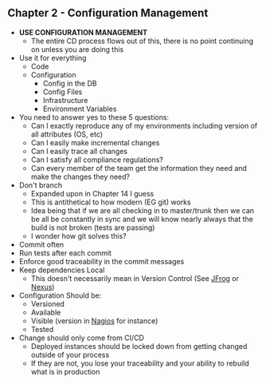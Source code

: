 ## Chapter 2 - Configuration Management
* **USE CONFIGURATION MANAGEMENT**
    * The entire CD process flows out of this, there is no point continuing on unless you are doing this
* Use it for everything
    * Code
    * Configuration
        * Config in the DB
        * Config Files
        * Infrastructure
        * Environment Variables
* You need to answer yes to these 5 questions:
    * Can I exactly reproduce any of my environments including version of all attributes (OS, etc)
    * Can I easily make incremental changes
    * Can I easily trace all changes
    * Can I satisfy all compliance regulations?
    * Can every member of the team get the information they need and make the changes they need?
* Don't branch
    * Expanded upon in Chapter 14 I guess
    * This is antithetical to how modern (EG git) works
    * Idea being that if we are all checking in to master/trunk then we can be all be constantly in sync and we will know nearly always that the build is not broken (tests are passing)
    * I wonder how git solves this?
* Commit often
* Run tests after each commit
* Enforce good traceability in the commit messages
* Keep dependencies Local
    * This doesn't necessarily mean in Version Control (See [JFrog](https://jfrog.com/) or [Nexus](https://www.sonatype.com/nexus-repository-sonatype))
* Configuration Should be:
    * Versioned
    * Available
    * Visible (version in [Nagios](https://www.nagios.org/) for instance)
    * Tested
* Change should only come from CI/CD
    * Deployed instances should be locked down from getting changed outside of your process
    * If they are not, you lose your traceability and your ability to rebuild what is in production